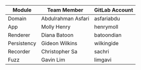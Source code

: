 | Module      | Team Member        | GitLab Account |
|-------------|--------------------|----------------|
| Domain      | Abdulrahman Asfari | asfariabdu     |
| App         | Molly Henry        | henrymoll      |
| Renderer    | Diana Batoon       | batoondian     |
| Persistency | Gideon Wilkins     | wilkingide     |
| Recorder    | Christopher Sa     | sachri         |
| Fuzz        | Gavin Lim          | limgavi        |
